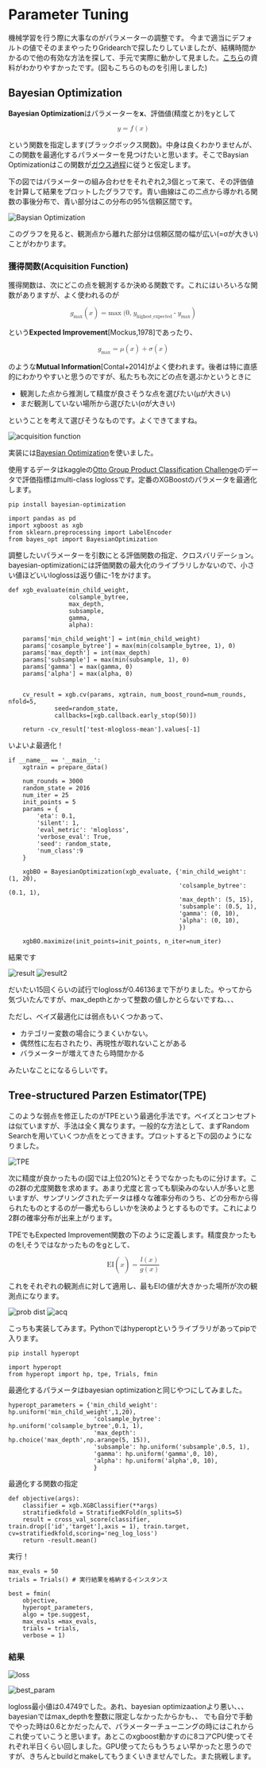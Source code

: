 # Parameter Tuning 
機械学習を行う際に大事なのがパラメーターの調整です。
今まで適当にデフォルトの値でそのままやったりGridearchで探したりしていましたが、結構時間かかるので他の有効な方法を探して、手元で実際に動かして見ました。[こちら](http://neupy.com/2016/12/17/hyperparameter_optimization_for_neural_networks.html)の資料がわかりやすかったです。(図もこちらのものを引用しました)

## Bayesian Optimization
**Bayesian Optimization**はパラメーターを**x**、評価値(精度とか)をyとして

<math display="block">
<mi>y</mi>
<mo>=</mo>
<mi>f</mi>
<mo>&af;</mo>
<mo>(</mo>
<mi>x</mi>
<mo>)</mo>

という関数を指定します(ブラックボックス関数)。中身は良くわかりませんが、この関数を最適化するパラメーターを見つけたいと思います。そこでBaysian Optimizationはこの関数が[ガウス過程](http://www.yasuhisay.info/entry/20091011/1255189429)に従うと仮定します。

下の図ではパラメーターの組み合わせをそれぞれ2,3個とって来て、その評価値を計算して結果をプロットしたグラフです。青い曲線はこの二点から導かれる関数の事後分布で、青い部分はこの分布の95%信頼区間です。

![Baysian Optimization](http://neupy.com/_images/gaussian-process-example.png)

このグラフを見ると、観測点から離れた部分は信頼区間の幅が広い(=σが大きい)ことがわかります。

### 獲得関数(Acquisition Function)
獲得関数は、次にどこの点を観測するか決める関数です。これにはいろいろな関数がありますが、よく使われるのが

<math display="block">
<msub>
 <mi>g</mi>
 <mi>max</mi>
</msub>
<mo>&af;</mo>
<mo>(</mo>
<mi>x</mi>
<mo>)</mo>
<mo>=</mo>
<mi>max</mi>
<mo>(0,</mo>
<msub>
 <mi>y</mi>
 <mi>highest_expected</mi>
</msub>
<mo>-</mo>
<msub>
 <mi>y</mi>
 <mi>max</mi>
</msub>
<mo>)</mo>

という**Expected Improvement**[Mockus,1978]であったり、

<math display="block">
<msub>
 <mi>g</mi>
 <mi>max</mi>
</msub>
<mo>=</mo>
<mi>μ</mi>
<mo>&af;</mo>
<mo>(</mo>
<mi>x</mi>
<mo>)</mo>
<mo>+</mo>
<mi>σ</mi>
<mo>&af;</mo>
<mo>(</mo>
<mi>x</mi>
<mo>)</mo>

のような**Mutual Information**[Contal+2014]がよく使われます。後者は特に直感的にわかりやすいと思うのですが、私たちも次にどの点を選ぶかというときに

* 観測した点から推測して精度が良さそうな点を選びたい(μが大きい)
* まだ観測していない場所から選びたい(σが大きい)

ということを考えて選びそうなものです。よくできてますね。

![acquisition function](http://neupy.com/_images/expected-improvement-example.png)


実装には[Bayesian Optimization](https://github.com/fmfn/BayesianOptimization)を使いました。

使用するデータはkaggleの[Otto Group Product Classification Challenge](https://www.kaggle.com/c/otto-group-product-classification-challenge#evaluation)のデータで評価指標はmulti-class loglossです。定番のXGBoostのパラメータを最適化します。

```pip install bayesian-optimization```


```
import pandas as pd
import xgboost as xgb
from sklearn.preprocessing import LabelEncoder
from bayes_opt import BayesianOptimization
```
調整したいパラメーターを引数にとる評価関数の指定、クロスバリデーション。bayesian-optimizationには評価関数の最大化のライブラリしかないので、小さい値ほどいいloglossは返り値に-1をかけます。

```
def xgb_evaluate(min_child_weight,
                 colsample_bytree,
                 max_depth,
                 subsample,
                 gamma,
                 alpha):

    params['min_child_weight'] = int(min_child_weight)
    params['cosample_bytree'] = max(min(colsample_bytree, 1), 0)
    params['max_depth'] = int(max_depth)
    params['subsample'] = max(min(subsample, 1), 0)
    params['gamma'] = max(gamma, 0)
    params['alpha'] = max(alpha, 0)


    cv_result = xgb.cv(params, xgtrain, num_boost_round=num_rounds, nfold=5,
             seed=random_state,
             callbacks=[xgb.callback.early_stop(50)])

    return -cv_result['test-mlogloss-mean'].values[-1]
```
いよいよ最適化！

```
if __name__ == '__main__':
    xgtrain = prepare_data()

    num_rounds = 3000
    random_state = 2016
    num_iter = 25
    init_points = 5
    params = {
        'eta': 0.1,
        'silent': 1,
        'eval_metric': 'mlogloss',
        'verbose_eval': True,
        'seed': random_state,
        'num_class':9
    }

    xgbBO = BayesianOptimization(xgb_evaluate, {'min_child_weight': (1, 20),
                                                'colsample_bytree': (0.1, 1),
                                                'max_depth': (5, 15),
                                                'subsample': (0.5, 1),
                                                'gamma': (0, 10),
                                                'alpha': (0, 10),
                                                })

    xgbBO.maximize(init_points=init_points, n_iter=num_iter)
```

結果です

![result](https://github.com/jun-sato/parameter_tuning/blob/master/result.png?raw=true)
![result2](https://github.com/jun-sato/parameter_tuning/blob/master/result2.png?raw=true)

だいたい15回くらいの試行でloglossが0.46136まで下がりました。やってから気づいたんですが、max_depthとかって整数の値しかとらないですね、、、

ただし、ベイズ最適化には弱点もいくつかあって、

* カテゴリー変数の場合にうまくいかない。
* 偶然性に左右されたり、再現性が取れないことがある
* バラメーターが増えてきたら時間かかる

みたいなことになるらしいです。

## Tree-structured Parzen Estimator(TPE)

このような弱点を修正したのがTPEという最適化手法です。ベイズとコンセプトは似ていますが、手法は全く異なります。一般的な方法として、まずRandom Searchを用いていくつか点をとってきます。プロットすると下の図のようになりました。


![TPE](http://neupy.com/_images/tpe-observation-groups.png)

次に精度が良かったもの(図では上位20%)とそうでなかったものに分けます。この2群の尤度関数を求めます。あまり尤度と言っても馴染みのない人が多いと思いますが、サンプリングされたデータは様々な確率分布のうち、どの分布から得られたものとするのが一番尤もらしいかを決めようとするものです。これにより2群の確率分布が出来上がります。

TPEでもExpected Improvement関数の下のように定義します。精度良かったものをl,そうではなかったものをgとして、





<math display="block">
<mi>EI</mi>
<mo>&af;</mo>
<mo>(</mo>
<mi>x</mi>
<mo>)</mo>
<mo>=</mo>
    <mfrac>
        <mrow>
            <mo>&af;</mo>
            <mi>l</mi>
            <mo>(</mo>
            <mi>x</mi>
            <mo>)</mo>
        </mrow>
        /
        <mrow>
            <mo>&af;</mo>
            <mi>g</mi>
            <mo>(</mo>
            <mi>x</mi>
            <mo>)</mo>
        </mrow>
    </mfrac>
    
これをそれぞれの観測点に対して適用し、最もEIの値が大きかった場所が次の観測点になります。
    
    
![prob dist](http://neupy.com/_images/tpe-sampled-candidates.png)
![acq](http://neupy.com/_images/tpe-expected-improvement.png)

こっちも実装してみます。Pythonではhyperoptというライブラリがあってpipで入ります。

```pip install hyperopt```
```
import hyperopt
from hyperopt import hp, tpe, Trials, fmin
```

最適化するパラメータはbayesian optimizationと同じやつにしてみました。

```
hyperopt_parameters = {'min_child_weight': hp.uniform('min_child_weight',1,20),
                        'colsample_bytree': hp.uniform('colsample_bytree',0.1, 1),
                        'max_depth': hp.choice('max_depth',np.arange(5, 15)),
                        'subsample': hp.uniform('subsample',0.5, 1),
                        'gamma': hp.uniform('gamma',0, 10),
                        'alpha': hp.uniform('alpha',0, 10),
                        }
```
最適化する関数の指定

```
def objective(args):
    classifier = xgb.XGBClassifier(**args)
    stratifiedkfold = StratifiedKFold(n_splits=5)
    result = cross_val_score(classifier, train.drop(['id','target'],axis = 1), train.target, cv=stratifiedkfold,scoring='neg_log_loss')
    return -result.mean()
```
実行！

```
max_evals = 50
trials = Trials() # 実行結果を格納するインスタンス

best = fmin(
    objective,
    hyperopt_parameters,
    algo = tpe.suggest,
    max_evals =max_evals,
    trials = trials,
    verbose = 1)
```

### 結果
![loss](https://github.com/jun-sato/parameter_tuning/blob/master/loss.jpg?raw=true)


![best_param](https://github.com/jun-sato/parameter_tuning/blob/master/best_param.png?raw=true)


logloss最小値は0.4749でした。あれ、bayesian optimizaationより悪い、、、bayesianではmax_depthを整数に限定しなかったからかも、、
でも自分で手動でやった時は0.6とかだったんで、パラメーターチューニングの時にはこれからこれ使っていこうと思います。あとこのxgboost動かすのに8コアCPU使ってそれぞれ半日くらい回しました。GPU使ってたらもうちょい早かったと思うのですが、きちんとbuildとmakeしてもうまくいきませんでした。また挑戦します。